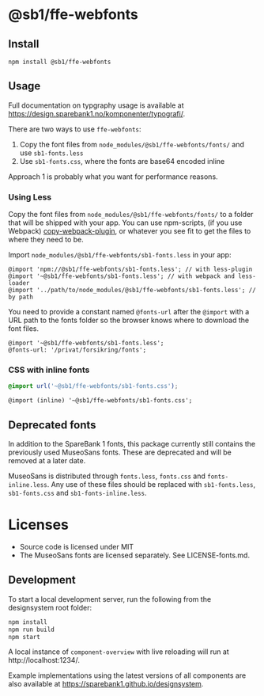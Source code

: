 # @sb1/ffe-webfonts

## Install

```
npm install @sb1/ffe-webfonts
```

## Usage

Full documentation on typgraphy usage is available at https://design.sparebank1.no/komponenter/typografi/.

There are two ways to use `ffe-webfonts`:

1. Copy the font files from `node_modules/@sb1/ffe-webfonts/fonts/` and use `sb1-fonts.less`
2. Use `sb1-fonts.css`, where the fonts are base64 encoded inline

Approach 1 is probably what you want for performance reasons.

### Using Less

Copy the font files from `node_modules/@sb1/ffe-webfonts/fonts/` to a folder that will be shipped with your app. You can use npm-scripts, (if you use Webpack) [copy-webpack-plugin](https://github.com/webpack-contrib/copy-webpack-plugin), or whatever you see fit to get the files to where they need to be.

Import `node_modules/@sb1/ffe-webfonts/sb1-fonts.less` in your app:

```less
@import 'npm://@sb1/ffe-webfonts/sb1-fonts.less'; // with less-plugin
@import '~@sb1/ffe-webfonts/sb1-fonts.less'; // with webpack and less-loader
@import '../path/to/node_modules/@sb1/ffe-webfonts/sb1-fonts.less'; // by path
```

You need to provide a constant named `@fonts-url` after the `@import` with a URL path to the fonts folder so the browser knows where to download the font files.

```less
@import '~@sb1/ffe-webfonts/sb1-fonts.less';
@fonts-url: '/privat/forsikring/fonts';
```

### CSS with inline fonts

```css
@import url('~@sb1/ffe-webfonts/sb1-fonts.css');
```

```less
@import (inline) '~@sb1/ffe-webfonts/sb1-fonts.css';
```

## Deprecated fonts

In addition to the SpareBank 1 fonts, this package currently still contains the previously used MuseoSans fonts. These are deprecated and will be removed at a later date.

MuseoSans is distributed through `fonts.less`, `fonts.css` and `fonts-inline.less`. Any use of these files should be replaced with `sb1-fonts.less`, `sb1-fonts.css` and `sb1-fonts-inline.less`.

# Licenses

-   Source code is licensed under MIT
-   The MuseoSans fonts are licensed separately. See LICENSE-fonts.md.

## Development

To start a local development server, run the following from the designsystem root folder:

```bash
npm install
npm run build
npm start
```

A local instance of `component-overview` with live reloading will run at http://localhost:1234/.

Example implementations using the latest versions of all components are also available at https://sparebank1.github.io/designsystem.
